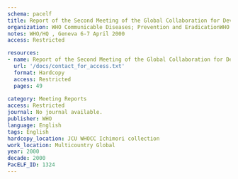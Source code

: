 ```yaml
---
schema: pacelf
title: Report of the Second Meeting of the Global Collaboration for Development of Pesticides for Public Health (GCDPP_
organization: WHO Communicable Diseases; Prevention and EradicationWHO Pesticide Evaluation Scheme (WHOPES)
notes: WHO/HQ , Geneva 6-7 April 2000
access: Restricted

resources:
- name: Report of the Second Meeting of the Global Collaboration for Development of Pesticides for Public Health (GCDPP_
  url: '/docs/contact_for_access.txt'
  format: Hardcopy
  access: Restricted
  pages: 49
 
category: Meeting Reports
access: Restricted
journal: No journal available.
publisher: WHO
language: English 
tags: English 
hardcopy_location: JCU WHOCC Ichimori collection
work_location: Multicountry Global
year: 2000
decade: 2000
PacELF_ID: 1324
---
```

